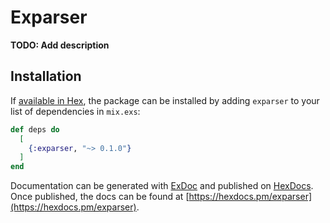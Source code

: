 # Exparser

**TODO: Add description**

## Installation

If [available in Hex](https://hex.pm/docs/publish), the package can be installed
by adding `exparser` to your list of dependencies in `mix.exs`:

```elixir
def deps do
  [
    {:exparser, "~> 0.1.0"}
  ]
end
```

Documentation can be generated with [ExDoc](https://github.com/elixir-lang/ex_doc)
and published on [HexDocs](https://hexdocs.pm). Once published, the docs can
be found at [https://hexdocs.pm/exparser](https://hexdocs.pm/exparser).

